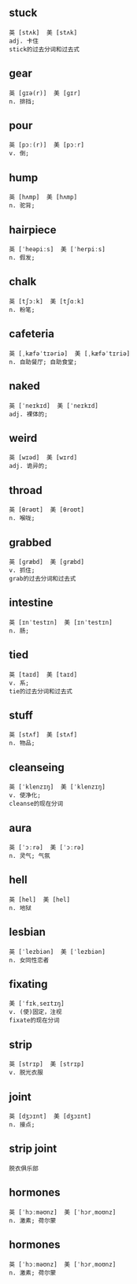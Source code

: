 ## stuck
```
英 [stʌk]  美 [stʌk]
adj. 卡住
stick的过去分词和过去式
``` 

## gear
```
英 [ɡɪə(r)]  美 [ɡɪr]
n. 排挡;
```  

## pour
```
英 [pɔː(r)]  美 [pɔːr]
v. 倒;
```  

## hump
```
英 [hʌmp]  美 [hʌmp] 
n. 驼背;
```  

## hairpiece
```
英 [ˈheəpiːs]  美 [ˈherpiːs] 
n. 假发;
```  

## chalk
```
英 [tʃɔːk]  美 [tʃɑːk]
n. 粉笔;
```  

## cafeteria
```
英 [ˌkæfəˈtɪəriə]  美 [ˌkæfəˈtɪriə] 
n. 自助餐厅; 自助食堂;
```  

## naked
```
英 [ˈneɪkɪd]  美 [ˈneɪkɪd]
adj. 裸体的;
```  

## weird
```
英 [wɪəd]  美 [wɪrd] 
adj. 诡异的;
```  

## throad
```
英 [θrəʊt]  美 [θroʊt] 
n. 喉咙;
```  

## grabbed
```
英 [ɡræbd]  美 [ɡræbd] 
v. 抓住;
grab的过去分词和过去式
```  

## intestine
```
英 [ɪnˈtestɪn]  美 [ɪnˈtestɪn] 
n. 肠;
```  

## tied
```
英 [taɪd]  美 [taɪd]
v. 系;
tie的过去分词和过去式
```  

## stuff
```
英 [stʌf]  美 [stʌf]
n. 物品;
```  

## cleanseing
```
英 [ˈklenzɪŋ]  美 [ˈklenzɪŋ] 
v. 使净化;
cleanse的现在分词
```  

## aura
```
英 [ˈɔːrə]  美 [ˈɔːrə]
n. 灵气; 气氛
```  

## hell
```
英 [hel]  美 [hel] 
n. 地狱
```  

## lesbian
```
英 [ˈlezbiən]  美 [ˈlezbiən]  
n. 女同性恋者
```  

## fixating
```
美 [ˈfɪkˌseɪtɪŋ] 
v. (使)固定，注视
fixate的现在分词
```  

## strip
```
英 [strɪp]  美 [strɪp]
v. 脱光衣服
```  

## joint
```
英 [dʒɔɪnt]  美 [dʒɔɪnt]
n. 接点;
``` 

## strip joint
```
脱衣俱乐部
```

## hormones
```
英 [ˈhɔːməʊnz]  美 [ˈhɔrˌmoʊnz] 
n. 激素; 荷尔蒙
``` 

## hormones
```
英 [ˈhɔːməʊnz]  美 [ˈhɔrˌmoʊnz] 
n. 激素; 荷尔蒙
``` 

